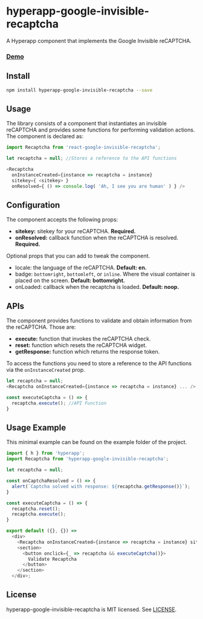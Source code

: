 # hyperapp-google-invisible-recaptcha

A Hyperapp component that implements the Google Invisible reCAPTCHA.

### [Demo][demo] ###


## Install ##

```sh
npm install hyperapp-google-invisible-recaptcha --save
```

## Usage ##

The library consists of a component that instantiates an invisible reCAPTCHA and provides some functions for performing validation actions. The component is declared as:

```js
import Recaptcha from 'react-google-invisible-recaptcha';

let recaptcha = null; //Stores a reference to the API functions

<Recaptcha
  onInstanceCreated={instance => recaptcha = instance}
  sitekey={ <sitekey> }
  onResolved={ () => console.log( 'Ah, I see you are human' ) } />
```


## Configuration ##

The component accepts the following props:

* **sitekey:** sitekey for your reCAPTCHA. **Required.**
* **onResolved:** callback function when the reCAPTCHA is resolved. **Required.**

Optional props that you can add to tweak the component.

* locale: the language of the reCAPTCHA. **Default: en.**
* badge: `bottomright`, `bottomleft`, or `inline`. Where the visual container is placed on the screen. **Default: bottomright.**
* onLoaded: callback when the recaptcha is loaded. **Default: noop.**


## APIs ##

The component provides functions to validate and obtain information from the reCAPTCHA. Those are:


* **execute:** function that invokes the reCAPTCHA check.
* **reset:** function which resets the reCAPTCHA widget.
* **getResponse:** function which returns the response token.

To access the functions you need to store a reference to the API functions via the `onInstanceCreated` prop.

```js
let recaptcha = null;
<Recaptcha onInstanceCreated={instance => recaptcha = instance} ... />

const executeCaptcha = () => {
  recaptcha.execute(); //API Function
}
```


## Usage Example ##

This minimal example can be found on the example folder of the project.
```js
import { h } from 'hyperapp';
import Recaptcha from 'hyperapp-google-invisible-recaptcha';

let recaptcha = null;

const onCaptchaResolved = () => {
  alert(`Captcha solved with response: ${recaptcha.getResponse()}`);
}

const executeCaptcha = () => {
  recaptcha.reset();
  recaptcha.execute();
}

export default ({}, {}) =>
  <div>
    <Recaptcha onInstanceCreated={instance => recaptcha = instance} sitekey="<sitekey>" onResolved = {_ => onCaptchaResolved()}/>
    <section>
      <button onclick={_ => recaptcha && executeCaptcha()}>
        Validate Recaptcha
      </button>
    </section>
  </div>;

```

## License

hyperapp-google-invisible-recaptcha is MIT licensed. See [LICENSE](LICENSE).

[demo]: https://aalises.github.io/hyperapp-google-invisible-recaptcha/
